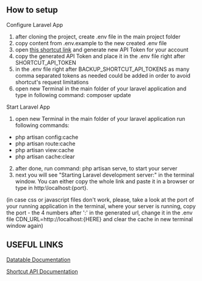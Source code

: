 ## How to setup

Configure Laravel App

1. after cloning the project, create .env file in the main project folder
2. copy content from .env.example to the new created .env file
3. open [this shortcut link](https://app.shortcut.com/shkolo/settings/account/api-tokens) and generate new API Token for your account
4. copy the generated API Token and place it in the .env file right after SHORTCUT_API_TOKEN
5. in the .env file right after BACKUP_SHORTCUT_API_TOKENS as many comma separated tokens as needed could be added in order to avoid shortcut's request limitations
6. open new Terminal in the main folder of your laravel application and type in following command: composer update

Start Laravel App

1. open new Terminal in the main folder of your laravel application run following commands:

- php artisan config:cache
- php artisan route:cache
- php artisan view:cache
- php artisan cache:clear

2. after done, run command: php artisan serve, to start your server
3. next you will see "Starting Laravel development server:" in the terminal window. You can either copy the whole link and paste it in a
   browser or type in http:\\localhost:{port}.


(in case css or javascript files don't work, please, take a look at the port of your running application
in the terminal, where your server is running, copy the port - the 4 numbers after ':' in the generated url,
change it in the .env file CDN_URL=http://localhost:{HERE} and clear the cache in new terminal window again)


## USEFUL LINKS

[Datatable Documentation](https://datatables.net/examples/index)


[Shortcut API Documentation](https://shortcut.com/api/rest/v3#We-changed-our-name)
